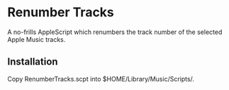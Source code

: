 # Renumber Tracks

A no-frills AppleScript which renumbers the track number of the
selected Apple Music tracks.

## Installation

Copy RenumberTracks.scpt into $HOME/Library/Music/Scripts/.
